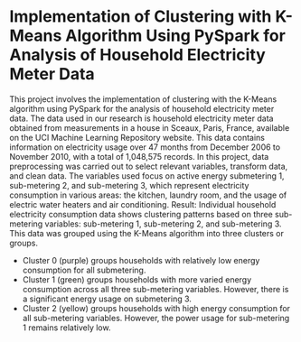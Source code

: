 # Implementation of Clustering with K-Means Algorithm Using PySpark for Analysis of Household Electricity Meter Data
This project involves the implementation of clustering with the K-Means algorithm using PySpark for the analysis of household electricity meter data. The data used in our research is household electricity meter data obtained from measurements in a house in Sceaux, Paris, France, available on the UCI Machine Learning Repository website. This data contains information on electricity usage over 47 months from December 2006 to November 2010, with a total of 1,048,575 records. In this project, data preprocessing was carried out to select relevant variables, transform data, and clean data. The variables used focus on active energy submetering 1, sub-metering 2, and sub-metering 3, which represent electricity consumption in various areas: the kitchen, laundry room, and the usage of electric water heaters and air conditioning.
Result: Individual household electricity consumption data shows clustering patterns based on three sub-metering variables: sub-metering 1, sub-metering 2, and sub-metering 3. This data was grouped using the K-Means algorithm into three clusters or groups.
- Cluster 0 (purple) groups households with relatively low energy consumption for all submetering.
- Cluster 1 (green) groups households with more varied energy consumption across all three sub-metering variables. However, there is a significant energy usage on submetering 3.
- Cluster 2 (yellow) groups households with high energy consumption for all sub-metering variables. However, the power usage for sub-metering 1 remains relatively low.
